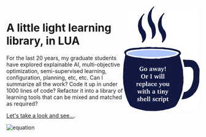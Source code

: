 <img align=right width=200 src="https://raw.githubusercontent.com/timm/shortr/master/docs/img/cup.png">

# A little light learning library, in LUA

For the last 20 years, my graduate students have explored explainable AI, multi-objective optimization, semi-supervised learning, configuration, planning, 
etc, etc. Can I summarize all the work? Code it up in under 1000 lines of code? Refactor it into a library of learning tools that can be mixed and matched
as required?

[Let's take a look and see...](http://menzies.us/lua/about.html).


![equation](https://latex.codecogs.com/png.image?\dpi{110}\begin{array}{l}c(p,n)&space;=&space;1-(1-p)^n\\n(c,p)&space;=&space;\frac{log(1-c)}{log(1-p)}\\s&space;=&space;log_2(n)&space;&space;\end{array})
